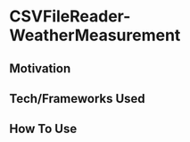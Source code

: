 # CSVFileReader-WeatherMeasurement

## **Motivation**

## **Tech/Frameworks Used**

## **How To Use**
